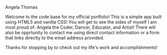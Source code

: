 Angela Thomas

Welcome to the code base for my official portfolio! This is a simple
app built using HTML5 and vanilla CSS! You will get to see the sides
of myself I am most proud of: Angela the Coder, Dancer, Educator,
and Artist! There will also be opprtunity to contact me using 
direct contact information or a form that links directly to the email address
provided.

Thanks for stopping by to check out my life's work and accomplishments!
